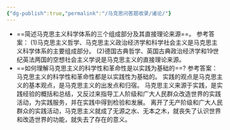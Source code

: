 ```yaml
---
{"dg-publish":true,"permalink":"/马克思问答题收录/诸论/"}
---
```



 - ==简述马克思主义科学体系的三个组成部分及其直接理论来源==。 
	参考答案：
	(1)马克思主义哲学、马克思主义政治经济学和科学社会主义是马克思主义科学体系的主要组成部分。
	(2)德国古典哲学、英国古典政治经济学和19世纪英法两国的空想社会主义学说是马克思主义的直接理论来源。
- ==如何理解马克思主义的科学性和革命性是以实践为基础的==? 
	参考答案：
	马克思主义的科学性和革命性都是以实践性为基础的。
	实践的观点是马克思主义的基本观点，是马克思主义的出发点和归宿。
	马克思主义来源于实践，是实践经验的概括和总结，又反过来指导工人阶级和广大人民群众改造世界的实践活动，为实践服务，并在实践中得到检验和发展。
	离开了无产阶级和广大人民群众的实践活动，马克思主义就成了无源之水、无本之木，就丧失了认识世界和改造世界的功能，就失去了存在的意义。





